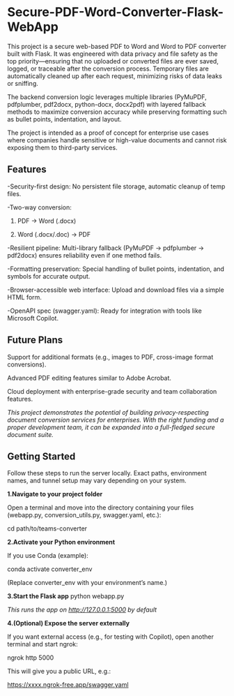 # **Secure-PDF-Word-Converter-Flask-WebApp**
This project is a secure web-based PDF to Word and Word to PDF converter built with Flask. It was engineered with data privacy and file safety as the top priority—ensuring that no uploaded or converted files are ever saved, logged, or traceable after the conversion process. Temporary files are automatically cleaned up after each request, minimizing risks of data leaks or sniffing.

The backend conversion logic leverages multiple libraries (PyMuPDF, pdfplumber, pdf2docx, python-docx, docx2pdf) with layered fallback methods to maximize conversion accuracy while preserving formatting such as bullet points, indentation, and layout.

The project is intended as a proof of concept for enterprise use cases where companies handle sensitive or high-value documents and cannot risk exposing them to third-party services.

## **Features**

-Security-first design: No persistent file storage, automatic cleanup of temp files.

-Two-way conversion:

1. PDF → Word (.docx)

2. Word (.docx/.doc) → PDF

-Resilient pipeline: Multi-library fallback (PyMuPDF → pdfplumber → pdf2docx) ensures reliability even if one method fails.

-Formatting preservation: Special handling of bullet points, indentation, and symbols for accurate output.

-Browser-accessible web interface: Upload and download files via a simple HTML form.

-OpenAPI spec (swagger.yaml): Ready for integration with tools like Microsoft Copilot.

## **Future Plans**

Support for additional formats (e.g., images to PDF, cross-image format conversions).

Advanced PDF editing features similar to Adobe Acrobat.

Cloud deployment with enterprise-grade security and team collaboration features.

*This project demonstrates the potential of building privacy-respecting document conversion services for enterprises. With the right funding and a proper development team, it can be expanded into a full-fledged secure document suite.*

## **Getting Started**

Follow these steps to run the server locally. Exact paths, environment names, and tunnel setup may vary depending on your system.


**1.Navigate to your project folder**

Open a terminal and move into the directory containing your files (webapp.py, conversion_utils.py, swagger.yaml, etc.):

cd path/to/teams-converter


**2.Activate your Python environment**

If you use Conda (example):

conda activate converter_env


(Replace converter_env with your environment’s name.)

**3.Start the Flask app**
python webapp.py

*This runs the app on http://127.0.0.1:5000 by default*





**4.(Optional) Expose the server externally**

If you want external access (e.g., for testing with Copilot), open another terminal and start ngrok:

ngrok http 5000


This will give you a public URL, e.g.:

https://xxxx.ngrok-free.app/swagger.yaml
